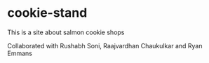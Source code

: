 # cookie-stand
This is a site about salmon cookie shops

Collaborated with Rushabh Soni, Raajvardhan Chaukulkar and Ryan Emmans
